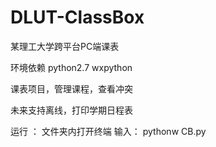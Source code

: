 # DLUT-ClassBox
某理工大学跨平台PC端课表

环境依赖 python2.7 wxpython

课表项目，管理课程，查看冲突

未来支持离线，打印学期日程表

运行 ：
文件夹内打开终端
输入：
pythonw CB.py
